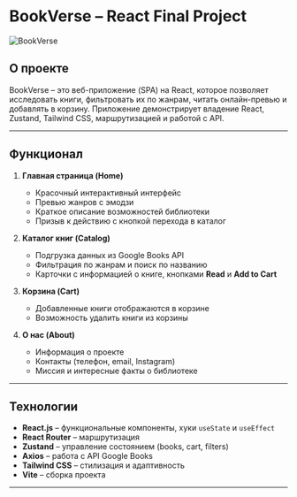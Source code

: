 # BookVerse – React Final Project

![BookVerse](https://via.placeholder.com/800x200.png?text=BookVerse)

## О проекте
BookVerse – это веб-приложение (SPA) на React, которое позволяет исследовать книги, фильтровать их по жанрам, читать онлайн-превью и добавлять в корзину. Приложение демонстрирует владение React, Zustand, Tailwind CSS, маршрутизацией и работой с API.

---

## Функционал

1. **Главная страница (Home)**
   - Красочный интерактивный интерфейс
   - Превью жанров с эмодзи
   - Краткое описание возможностей библиотеки
   - Призыв к действию с кнопкой перехода в каталог

2. **Каталог книг (Catalog)**
   - Подгрузка данных из Google Books API
   - Фильтрация по жанрам и поиск по названию
   - Карточки с информацией о книге, кнопками **Read** и **Add to Cart**
   

3. **Корзина (Cart)**
   - Добавленные книги отображаются в корзине
   - Возможность удалить книги из корзины

4. **О нас (About)**
   - Информация о проекте
   - Контакты (телефон, email, Instagram)
   - Миссия и интересные факты о библиотеке

---

## Технологии

- **React.js** – функциональные компоненты, хуки `useState` и `useEffect`
- **React Router** – маршрутизация
- **Zustand** – управление состоянием (books, cart, filters)
- **Axios** – работа с API Google Books
- **Tailwind CSS** – стилизация и адаптивность
- **Vite** – сборка проекта

---






